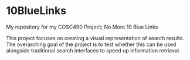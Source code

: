 # 10BlueLinks
My repository for my COSC490 Project; No More 10 Blue Links

This project focuses on creating a visual representation of search results. The overarching goal of the project is to test whether this can be used alongside traditional search interfaces to speed up information retrieval.
